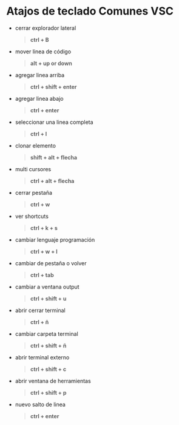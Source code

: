 # Atajos de teclado Comunes VSC

* cerrar explorador lateral 
	> **ctrl + B**
    
* mover linea de código
	> **alt + up or down**
    
* agregar linea arriba
	> **ctrl + shift + enter**
    
* agregar linea abajo
	> **ctrl + enter**
    
* seleccionar una linea completa
	> **ctrl + l**
    
* clonar elemento
	> **shift + alt + flecha**
    
* multi cursores
	> **ctrl + alt + flecha**
    
* cerrar pestaña
	> **ctrl + w**
    
* ver shortcuts
	> **ctrl + k + s**
    
* cambiar lenguaje programación
	> **ctrl + w + l**
    
* cambiar de pestaña o volver
	> **ctrl + tab**
    
* cambiar a ventana output
	> **ctrl + shift + u**
    
* abrir cerrar terminal
	> **ctrl + ñ**

* cambiar carpeta terminal
	> **ctrl + shift + ñ**

* abrir terminal externo
	> **ctrl + shift + c**

* abrir ventana de herramientas
	> **ctrl + shift + p**

* nuevo salto de linea
	> **ctrl + enter**


